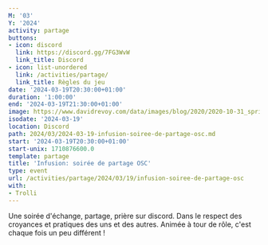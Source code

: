 ```yaml
---
M: '03'
Y: '2024'
activity: partage
buttons:
- icon: discord
  link: https://discord.gg/7FG3WvW
  link_title: Discord
- icon: list-unordered
  link: /activities/partage/
  link_title: Règles du jeu
date: '2024-03-19T20:30:00+01:00'
duration: '1:00:00'
end: '2024-03-19T21:30:00+01:00'
image: https://www.davidrevoy.com/data/images/blog/2020/2020-10-31_spritely_scene.jpg
isodate: '2024-03-19'
location: Discord
path: 2024/03/2024-03-19-infusion-soiree-de-partage-osc.md
start: '2024-03-19T20:30:00+01:00'
start-unix: 1710876600.0
template: partage
title: 'Infusion: soirée de partage OSC'
type: event
url: /activities/partage/2024/03/19/infusion-soiree-de-partage-osc
with:
- Trolli
---
```

Une soirée d'échange, partage, prière sur discord. Dans le respect des croyances et pratiques des uns et des autres. Animée à tour de rôle, c'est chaque fois un peu différent !